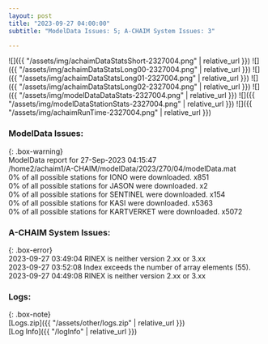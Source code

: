 ```yaml
---
layout: post
title: "2023-09-27 04:00:00"
subtitle: "ModelData Issues: 5; A-CHAIM System Issues: 3"

---
```


![]({{ "/assets/img/achaimDataStatsShort-2327004.png" | relative_url }})
![]({{ "/assets/img/achaimDataStatsLong00-2327004.png" | relative_url }})
![]({{ "/assets/img/achaimDataStatsLong01-2327004.png" | relative_url }})
![]({{ "/assets/img/achaimDataStatsLong02-2327004.png" | relative_url }})
![]({{ "/assets/img/modelDataDataStats-2327004.png" | relative_url }})
![]({{ "/assets/img/modelDataStationStats-2327004.png" | relative_url }})
![]({{ "/assets/img/achaimRunTime-2327004.png" | relative_url }})


### ModelData Issues:  
  
{: .box-warning}  
 ModelData report for 27-Sep-2023 04:15:47   
 /home2/achaim1/A-CHAIM/modelData/2023/270/04/modelData.mat   
 0% of all possible stations for IONO were downloaded. x851   
 0% of all possible stations for JASON were downloaded. x2   
 0% of all possible stations for SENTINEL were downloaded. x154   
 0% of all possible stations for KASI were downloaded. x5363   
 0% of all possible stations for KARTVERKET were downloaded. x5072   
  
### A-CHAIM System Issues:  
  
{: .box-error}  
2023-09-27 03:49:04 RINEX is neither version 2.xx or 3.xx  
2023-09-27 03:52:08 Index exceeds the number of array elements (55).  
2023-09-27 04:49:08 RINEX is neither version 2.xx or 3.xx  

### Logs:  
  
{: .box-note}  
[Logs.zip]({{ "/assets/other/logs.zip" | relative_url }})  
[Log Info]({{ "/logInfo" | relative_url }})  
